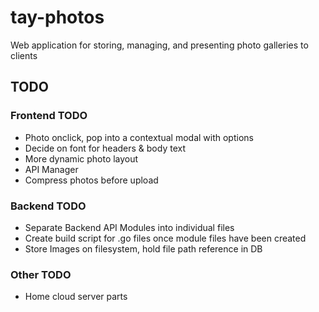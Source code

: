 # tay-photos
Web application for storing, managing, and presenting photo galleries to clients

## TODO

### Frontend TODO
- Photo onclick, pop into a contextual modal with options
- Decide on font for headers & body text
- More dynamic photo layout
- API Manager
- Compress photos before upload

### Backend TODO
- Separate Backend API Modules into individual files
- Create build script for .go files once module files have been created  
- Store Images on filesystem, hold file path reference in DB

### Other TODO
- Home cloud server parts